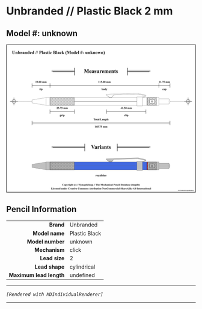 # Unbranded // Plastic Black 2 mm

## Model #: unknown

<img src="./aliexpress-unbranded-plastic-2.0-grouped.png">

## Pencil Information

|     |     |
| ---: | :--- |
| **Brand** | Unbranded |
| **Model name** | Plastic Black |
| **Model number** | unknown |
| **Mechanism** | click |
| **Lead size** | 2 |
| **Lead shape** | cylindrical |
| **Maximum lead length** | undefined |


---

_`[Rendered with MDIndividualRenderer]`_

---

